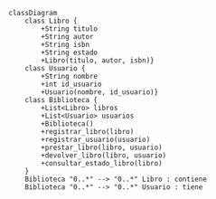     classDiagram
        class Libro {
            +String titulo
            +String autor
            +String isbn
            +String estado
            +Libro(titulo, autor, isbn)}
        class Usuario {
            +String nombre
            +int id_usuario
            +Usuario(nombre, id_usuario)}
        class Biblioteca {
            +List<Libro> libros
            +List<Usuario> usuarios
            +Biblioteca()
            +registrar_libro(libro)
            +registrar_usuario(usuario)
            +prestar_libro(libro, usuario)
            +devolver_libro(libro, usuario)
            +consultar_estado_libro(libro)
        }
        Biblioteca "0..*" --> "0..*" Libro : contiene
        Biblioteca "0..*" --> "0..*" Usuario : tiene
